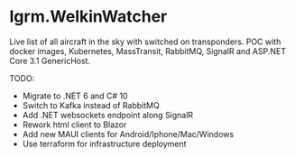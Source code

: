 # Igrm.WelkinWatcher
Live list of all aircraft in the sky with switched on transponders.
POC with docker images, Kubernetes, MassTransit, RabbitMQ, SignalR and ASP.NET Core 3.1 GenericHost.

TODO:

- Migrate to .NET 6 and C# 10
- Switch to Kafka instead of RabbitMQ
- Add .NET websockets endpoint along SignalR
- Rework html client to Blazor
- Add new MAUI clients for Android/Iphone/Mac/Windows
- Use terraform for infrastructure deployment
